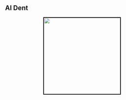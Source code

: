 ## AI Dent
<p align="center"><img src="https://i.imgur.com/JaDB94m.png" width="250px" style="border: solid 2px black;"></p>
